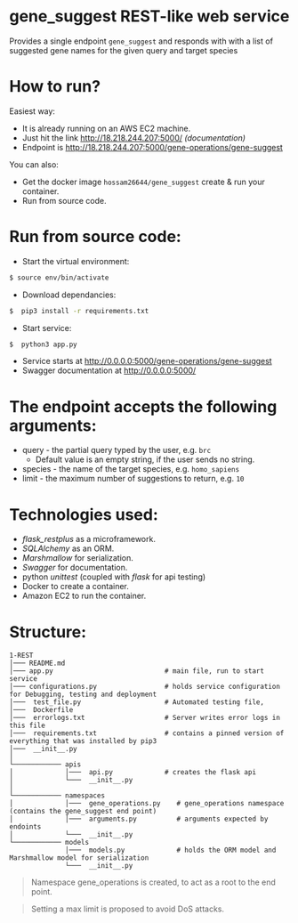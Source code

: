 # gene_suggest REST-like web service


Provides a single endpoint `gene_suggest` and responds with with a list of suggested gene names for the given query and target species


# How to run?

Easiest way:
  - It is already running on an AWS EC2 machine.  
  - Just hit the link http://18.218.244.207:5000/ *(documentation)*
  - Endpoint is http://18.218.244.207:5000/gene-operations/gene-suggest

You can also:
  - Get the docker image `hossam26644/gene_suggest`  create & run your container.
  - Run from source code.
 
# Run from source code:
  - Start the virtual environment:
  ```sh
 $ source env/bin/activate
 ```
  - Download dependancies:
  ```sh
 $  pip3 install -r requirements.txt
 ```
   - Start service:
  ```sh
 $  python3 app.py
 ```
   - Service starts at http://0.0.0.0:5000/gene-operations/gene-suggest
   - Swagger documentation at http://0.0.0.0:5000/
 # The endpoint accepts the following arguments:
  * query - the partial query typed by the user, e.g. `brc` 
    * Default value is an empty string, if the user sends no string.
  * species - the name of the target species, e.g. `homo_sapiens`
  * limit - the maximum number of suggestions to return, e.g. `10`

 # Technologies used:
 * *flask_restplus* as a microframework.
 * *SQLAlchemy* as an ORM.
 * *Marshmallow* for serialization.
 * *Swagger* for documentation.
 * python *unittest* (coupled with *flask* for api testing)
 * Docker to create a container.
 * Amazon EC2 to run the container.
 
 # Structure:

```
1-REST
│─── README.md
│─── app.py                            # main file, run to start service    
│─── configurations.py                 # holds service configuration for Debugging, testing and deployment
│───  test_file.py                     # Automated testing file,
│───  Dockerfile                        
│───  errorlogs.txt                    # Server writes error logs in this file
│───  requirements.txt                 # contains a pinned version of everything that was installed by pip3
│───  __init__.py
│
└──────────── apis
│             │───  api.py             # creates the flask api
│             └───  __init__.py
│            
└──────────── namespaces
│             │───  gene_operations.py    # gene_operations namespace (contains the gene_suggest end point)
│             │───  arguments.py          # arguments expected by endoints
│             └───  __init__.py
└──────────── models
              │───  models.py             # holds the ORM model and Marshmallow model for serialization
              └───  __init__.py
```

> Namespace gene_operations is created, to act as a root to the end point.

> Setting a max limit is proposed to avoid DoS attacks.





